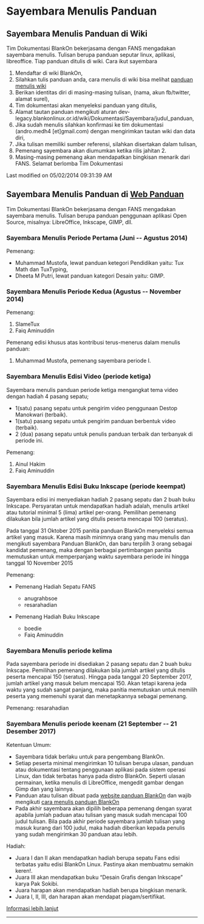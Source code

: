 # Sayembara Menulis Panduan

## Sayembara Menulis Panduan di Wiki
Tim Dokumentasi BlankOn bekerjasama dengan FANS mengadakan sayembara menulis.
Tulisan berupa panduan seputar linux, aplikasi, libreoffice. Tiap panduan
ditulis di wiki. Cara ikut sayembara
   1. Mendaftar di wiki BlankOn,
   2. Silahkan tulis panduan anda, cara menulis di wiki bisa melihat [panduan
      menulis wiki](/wiki/TimPengembang/Dokumentasi/Panduan/PanduanWiki/PanduanMenulisWikiLama.md)
   3. Berikan identitas diri di masing-masing tulisan, (nama, akun fb/twitter, alamat surel),
   4. Tim dokumentasi akan menyeleksi panduan yang ditulis,
   5. Alamat tautan panduan mengikuti aturan dev-legacy.blankonlinux.or.id/wiki/Dokumentasi/Sayembara/judul_panduan,
   6. Jika sudah menulis silahkan konfirmasi ke tim dokumentasi (andro.medh4
      [et]gmail.com) dengan mengirimkan tautan wiki dan data diri,
   7. Jika tulisan memiliki sumber referensi, silahkan disertakan dalam
      tulisan,
   8. Pemenang sayembara akan diumumkan ketika rilis jahitan 2.
   9. Masing-masing pemenang akan mendapatkan bingkisan menarik dari FANS.
Selamat berlomba
Tim Dokumentasi

Last modified on 05/02/2014 09:31:39 AM

## Sayembara Menulis Panduan di [Web Panduan](http://panduan.blankonlinux.or.id)
Tim Dokumentasi BlankOn bekerjasama dengan FANS mengadakan sayembara menulis. Tulisan berupa panduan penggunaan aplikasi Open Source, misalnya: LibreOffice, Inkscape, GIMP, dll.

### Sayembara Menulis Periode Pertama (Juni -- Agustus 2014)
Pemenang: 
  *  Muhammad Mustofa, lewat panduan ketegori Pendidikan yaitu: Tux Math dan TuxTyping,
  *  Dheeta M Putri, lewat panduan kategori Desain yaitu:  GIMP.

### Sayembara Menulis Periode Kedua (Agustus -- November 2014)
Pemenang:
1. SlameTux
2. Faiq Aminuddin

Pemenang edisi khusus atas kontribusi terus-menerus dalam menulis panduan:
1. Muhammad Mustofa, pemenang sayembara periode I.

### Sayembara Menulis Edisi Video (periode ketiga)
Sayembara menulis panduan periode ketiga mengangkat tema video dengan hadiah 4 pasang sepatu;
  * 1(satu) pasang sepatu untuk pengirim video penggunaan Destop Manokwari (terbaik).
  * 1(satu) pasang sepatu untuk pengirim panduan berbentuk video (terbaik).
  * 2 (dua) pasang sepatu untuk penulis panduan terbaik dan terbanyak di periode ini.

Pemenang:
1. Ainul Hakim
2. Faiq Aminuddin

### Sayembara Menulis Edisi Buku Inkscape (periode keempat)
Sayembara edisi ini menyediakan hadiah 2 pasang sepatu dan 2 buah buku Inkscape. Persyaratan untuk mendapatkan hadiah adalah,  menulis artikel atau tutorial minimal 5 (lima) artikel per-orang. Pemilihan pemenang dilakukan bila jumlah artikel yang ditulis peserta mencapai 100 (seratus).

Pada tanggal 31 Oktober 2015 panitia panduan BlankOn menyeleksi semua artikel yang masuk. Karena masih minimnya orang yang mau menulis dan mengikuti sayembara Panduan BlankOn, dan baru terpilih 3 orang sebagai kandidat pemenang, maka dengan berbagai pertimbangan panitia memutuskan untuk memperpanjang waktu sayembara periode ini hingga tanggal 10 November 2015 

Pemenang:
  * Pemenang Hadiah Sepatu FANS
    + anugrahbsoe
    + resarahadian

  * Pemenang Hadiah Buku Inkscape
    + boedie
    + Faiq Aminuddin

### Sayembara Menulis periode kelima
Pada sayembara periode ini disediakan 2 pasang sepatu dan 2 buah buku Inkscape. Pemilihan pemenang dilakukan bila jumlah artikel yang ditulis peserta mencapai 150 (seratus). Hingga pada tanggal 20 September 2017, jumlah artikel yang masuk belum mencapai 150. Akan tetapi karena jeda waktu yang sudah sangat panjang, maka panitia memutuskan untuk memilih peserta yang memenuhi syarat dan menetapkannya sebagai pemenang.

Pemenang: resarahadian

### Sayembara Menulis periode keenam (21 September -- 21 Desember 2017)
Ketentuan Umum:
  * Sayembara tidak berlaku untuk para pengembang BlankOn.
  * Setiap peserta minimal mengirimkan 10 tulisan berupa ulasan, panduan atau dokumentasi tentang penggunaan aplikasi  pada sistem operasi Linux, dan tidak terbatas hanya pada distro BlankOn. Seperti ulasan permainan, ketika menulis di LibreOffice, mengedit gambar dengan Gimp dan yang lainnya.
  * Panduan atau tulisan dibuat pada [website panduan BlankOn](http://panduan.blankonlinux.or.id) dan wajib mengikuti [cara menulis panduan BlankOn](http://panduan.blankonlinux.or.id/umum/cara-menulis-artikel-di-panduan-blankon-linux/)
  * Pada akhir sayembara akan dipilih beberapa pemenang dengan syarat apabila jumlah paduan atau tulisan yang masuk sudah mencapai 100 judul tulisan. Bila pada akhir periode sayembara jumlah tulisan yang masuk kurang dari 100 judul, maka hadiah diberikan kepada penulis yang sudah mengirimkan 30 panduan atau lebih.

Hadiah:
  * Juara I dan II akan mendapatkan hadiah berupa sepatu Fans edisi terbatas yaitu edisi BlankOn Linux. Pastinya akan membuatmu semakin keren!.
  * Juara III akan mendapatkan buku “Desain Grafis dengan Inkscape” karya Pak Sokibi.
  * Juara harapan akan mendapatkan hadiah berupa bingkisan menarik.
  * Juara I, II, III, dan harapan akan mendapat piagam/sertifikat.

[Informasi lebih lanjut](http://panduan.blankonlinux.or.id/umum/sayembara-menulis-panduan/)

----

